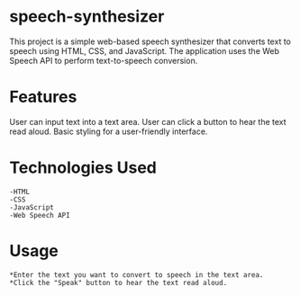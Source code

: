# speech-synthesizer

This project is a simple web-based speech synthesizer that converts text to speech using HTML, CSS, and JavaScript. The application uses the Web Speech API to perform text-to-speech conversion.

# Features

 User can input text into a text area.
 User can click a button to hear the text read aloud.
 Basic styling for a user-friendly interface.
    
 # Technologies Used

    -HTML
    -CSS
    -JavaScript
    -Web Speech API

# Usage

    *Enter the text you want to convert to speech in the text area.
    *Click the "Speak" button to hear the text read aloud.
